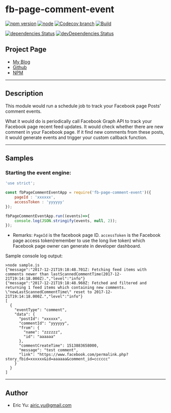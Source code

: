 # fb-page-comment-event

[![npm version](https://img.shields.io/npm/v/fb-page-comment-event.svg)](https://www.npmjs.com/package/fb-page-comment-event)
[![node](https://img.shields.io/node/v/fb-page-comment-event.svg)](https://www.npmjs.com/package/fb-page-comment-event)
[![Codecov branch](https://img.shields.io/codecov/c/github/airicyu/fb-page-comment-event/master.svg)](https://codecov.io/gh/airicyu/fb-page-comment-event)
[![Build](https://travis-ci.org/airicyu/fb-page-comment-event.svg?branch=master)](https://travis-ci.org/airicyu/fb-page-comment-event)

[![dependencies Status](https://david-dm.org/airicyu/fb-page-comment-event/status.svg)](https://david-dm.org/airicyu/fb-page-comment-event)
[![devDependencies Status](https://david-dm.org/airicyu/fb-page-comment-event/dev-status.svg)](https://david-dm.org/airicyu/fb-page-comment-event?type=dev)

## Project Page
- [My Blog](http://blog.airic-yu.com/2286/fb-page-comment-event)
- [Github](https://github.com/airicyu/fb-page-comment-event)
- [NPM](https://www.npmjs.com/package/fb-page-comment-event)

------------------------

## Description

This module would run a schedule job to track your Facebook page Posts' comment events.

What it would do is periodically call Facebook Graph API to track your Facebook page recent feed updates. It would check whether there are new comment in your Facebook page. If it find new comments from these posts, it would generate events and trigger your custom callback function.

------------------------

## Samples

### Starting the event engine:

```javascript
'use strict';

const fbPageCommentEventApp = require('fb-page-comment-event')({
    pageId : 'xxxxxx',
    accessToken : 'yyyyyy'
});

fbPageCommentEventApp.run((events)=>{
    console.log(JSON.stringify(events, null, 2));
});
```

* Remarks: `PageId` is the facebook page ID. `accessToken` is the Facebook page access token(remember to use the long live token) which Facebook page owner can generate in developer dashboard.


Sample console log output:

```
>node sample.js
{"message":"2017-12-21T19:18:48.701Z: Fetching feed items with comments newer than lastScannedCommentTime(2017-12-21T19:14:18.000Z).","level":"info"}
{"message":"2017-12-21T19:18:48.960Z: Fetched and filtered and returning 1 feed items which containing new comments. \"newLastScannedCommentTime\" reset to 2017-12-21T19:14:18.000Z.","level":"info"}
[
  {
    "eventType": "comment",
    "data": {
      "postId": "xxxxxx",
      "commentId": "yyyyyy",
      "from": {
        "name": "zzzzzz",
        "id": "aaaaaa"
      },
      "commentCreateTime": 1513883658000,
      "message": "test comment",
      "link": "https://www.facebook.com/permalink.php?story_fbid=xxxxxx&id=aaaaaa&comment_id=cccccc"
    }
  }
]
```

------------------------
## Author

- Eric Yu: airic.yu@gmail.com